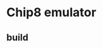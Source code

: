# Chip8 emulator


## build
                                                                                            